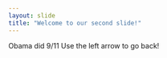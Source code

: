 ```yaml
---
layout: slide
title: "Welcome to our second slide!"
---
```

Obama did 9/11
Use the left arrow to go back!
